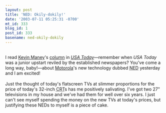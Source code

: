 ```yaml
---
layout: post
title: 'NED: Okily-dokily!'
date: '2003-07-11 05:25:31 -0700'
mt_id: 333
blog_id: 1
post_id: 333
basename: ned-okily-dokily
---
```

<br />I read <a href="http://www.usatoday.com/tech/columnist/kevinmaney/">Kevin Maney</a>'s <a href="http://www.usatoday.com/tech/columnist/kevinmaney/2003-07-08-maney-x.htm">column</a> in <a href="http://www.usatoday.com/"><cite>USA Today</cite></a>&#x2014;remember when <cite>USA Today</cite> was a junior upstart reviled by the established newspapers? You've come a long way, baby!&#x2014;about <a href="http://www.motorola.com/mediacenter/news/detail/0,1958,2981_2436_23,00.html">Motorola</a>'s new technology dubbed <acronym title="Nano Emissive Display">NED</acronym> yesterday and I am excited!<br /><br />Just the thought of today's flatscreen TVs at slimmer proportions for the price of today's 32-inch <acronym title="Cathode Ray Tube">CRT</acronym>s has me positively salivating. I've got two 27" televisions in my house and we've had them for well over six years. I just can't see myself spending the money on the new TVs at today's prices, but justifying these NEDs to myself is a piece of cake.<br /><br /><br />
